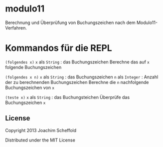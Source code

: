 # modulo11

Berechnung und Überprüfung von Buchungszeichen nach dem Modulo11-Verfahren.

# Kommandos für die REPL

`(folgendes x)`
`x` als `String` : das Buchungszeichen
 Berechne das auf `x` folgende Buchungszeichen

`(folgendes x n)`
`x` als `String`  : das Buchungszeichen
`n` als `Integer` : Anzahl der zu berechnenden Buchungszeichen
 Berechne die `n` nachfolgende Buchungszeichen von `x`

`(teste x)`
`x` als `String`  : das Buchungsteichen
 Überprüfe das Buchungszeichen `x`


## License

Copyright 2013 Joachim Scheffold

Distributed under the MIT License
